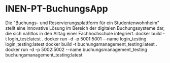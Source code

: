 # INEN-PT-BuchungsApp
 Die "Buchungs- und Reservierungsplattform für ein Studentenwohnheim" stellt eine innovative Lösung im Bereich der digitalen Buchungssysteme dar, die sich nahtlos in den Alltag einer Fachhochschule integriert.
docker build -t login_test:latest .
docker run -d -p 5001:5001 --name login_testing login_testing:latest
docker build -t buchungsmanagement_testing:latest .
docker run -d -p 5002:5002 --name buchungsmanagement_testing buchungsmanagement_testing:latest


